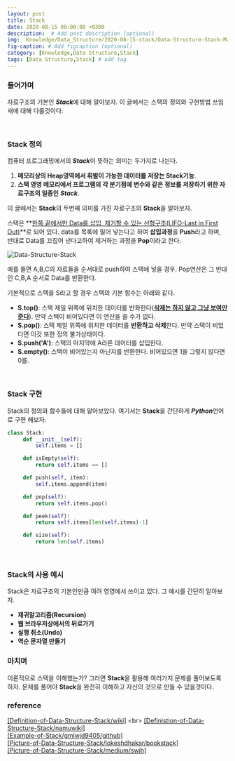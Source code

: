 ```yaml
---
layout: post
title: Stack
date: 2020-08-15 00:00:00 +0300
description:  # Add post description (optional)
img:  Knowledge/Data_Structure/2020-08-15-stack/Data-Structure-Stack-Main.jpg
fig-caption: # Add figcaption (optional)
category: [Knowledge,Data Structure,Stack]
tags: [Data Structure,Stack] # add tag
---
```


### 들어가며
자료구조의 기본인 ***Stack***에 대해 알아보자. 이 글에서는 스택의 정의와 구현방법 쓰임새에 대해 다룰것이다. 

<br>

### Stack 정의
컴퓨터 프로그래밍에서의 ***Stack***이 뜻하는 의미는 두가지로 나뉜다.
1. **메모리상의 Heap영역에서 휘발이 가능한 데이터를 저장는 Stack기능**.
2. **스택 영영 메모리에서 프로그램의 각 분기점에 변수와 같은 정보를 저장하기 위한 자료구조의 일종인** ***Stack***.

 이 글에서는 **Stack**의 두번째 의미를 가진 자료구조의 **Stack**을 알아보자.

스택은 **<ins>한쪽 끝에서만 Data를 삽입, 제거할 수 있는 선형구조(LIFO-Last in First Out)</ins>**로 되어 있다. data를 목록에 밀어 넣는다고 하여 **삽입과정**을 **Push**라고 하며, 반대로 Data를 끄집어 낸다고하여 제거하는 과정을 **Pop**이라고 한다. 

![Data-Structure-Stack]({{site.baseurl}}/assets/img/Knowledge/Data_Structure/2020-08-15-stack/Data-Structure-Stack.jpeg#center)

예를 들면 A,B,C의 자료들을 순서대로 push하여 스택에 넣을 경우. Pop연산은 그 반대인 C,B,A 순서로 Data를 반환한다.

기본적으로 스택을 S라고 할 경우 스택의 기본 함수는 아래와 같다.
- **S.top()**: 스택 제일 위쪽에 위치한 데이터를 반화한다(**<ins>삭제는 하지 않고 그냥 보여만 준다</ins>**). 만약 스택이 비어있다면 이 연산을 쓸 수가 없다.
- **S.pop()**: 스택 제일 위쪽에 위치한 데이터를 **반환하고 삭제**한다. 만약 스택이 비었다면 이것 또한 정의 불가상태이다.
- **S.push('A')**: 스택의 마지막에 A라른 데이터를 삽입한다. 
- **S.empty()**: 스택이 비어있는지 아닌지를 반환한다. 비어있으면 1을 그렇지 않다면 0를.

<br>

### Stack 구현

Stack의 정의와 함수들에 대해 알아보았다. 여기서는 **Stack**을 간단하게 ***Python***언어로 구현 해보자.

```python
class Stack:
     def __init__(self):
         self.items = []

     def isEmpty(self):
         return self.items == []

     def push(self, item):
         self.items.append(item)

     def pop(self):
         return self.items.pop()

     def peek(self):
         return self.items[len(self.items)-1]

     def size(self):
         return len(self.items)

```

<br>

### Stack의 사용 예시
Stack은 자료구조의 기본인만큼 여려 영영에서 쓰이고 있다. 그 예시를 간단히 알아보자.

- **재귀알고리즘(Recursion)**
- **웹 브라우저상에서의 뒤로가기**
- **실행 취소(Undo)**
- **역순 문자열 만들기**


### 마치며
이론적으로 스택을 이해했는가? 그러면 **Stack**을 활용해 여러가지 문제를 풀어보도록 하자. 문제를 풀어야 **Stack**을 완전히 이해하고 자신의 것으로 만들 수 있을것이다.



### reference
[\[Definition-of-Data-Structure-Stack/wiki\]](https://en.wikipedia.org/wiki/Stack_(abstract_data_type)) <br>
[\[Definistion-of-Data-Structure-Stack/namuwiki\]](https://namu.wiki/w/%EC%8A%A4%ED%83%9D(%EC%9E%90%EB%A3%8C%EA%B5%AC%EC%A1%B0)) <br>
[\[Example-of-Stack/gmlwjd9405/github\]](https://gmlwjd9405.github.io/2018/08/03/data-structure-stack.html) <br>
[\[Picture-of-Data-Structure-Stack/lokeshdhakar/bookstack\]](https://lokeshdhakar.com/my-book-stack/) <br>
[\[Picture-of-Data-Structure-Stack/medium/swih\]](https://medium.com/swlh/stacks-and-queues-simplified-ef0f838fc534) <br>
